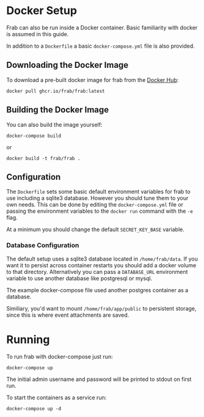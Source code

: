 # Docker Setup

Frab can also be run inside a Docker container. Basic familiarity with docker is assumed in this guide.

In addition to a `Dockerfile` a basic `docker-compose.yml` file is also provided.


## Downloading the Docker Image

To download a pre-built docker image for frab from the [Docker Hub](https://hub.docker.com/r/frab/frab/):


```
docker pull ghcr.io/frab/frab:latest
```

## Building the Docker Image

You can also build the image yourself:


```
docker-compose build
```

or

```
docker build -t frab/frab .
```


## Configuration

The `Dockerfile` sets some basic default environment variables for frab to use including a sqlite3 database. However you should tune them to your own needs. This can be done by editing the `docker-compose.yml` file or passing the environment variables to the `docker run` command with the `-e` flag.

At a minimum you should change the default `SECRET_KEY_BASE` variable.

### Database Configuration

The default setup uses a sqlite3 database located in `/home/frab/data`. If you want it to persist across container restarts you should add a docker volume to that directory. Alternatively you can pass a `DATABASE_URL` environment variable to use another database like postgresql or mysql.

The example docker-compose file used another postgres container as a database.

Similiary, you'd want to mount `/home/frab/app/public` to persistent storage, since this is where event attachments are saved.

# Running

To run frab with docker-compose just run:

```
docker-compose up
```

The initial admin username and password will be printed to stdout on first run.


To start the containers as a service run:

```
docker-compose up -d
```
